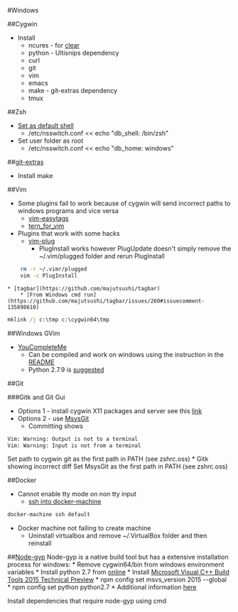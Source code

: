 #Windows

##Cygwin
* Install
	* ncures - for [clear](http://stackoverflow.com/a/11249071)
	* python - Ultisnips dependency
	* curl
	* git
	* vim
	* emacs
	* make - git-extras dependency
	* tmux

##Zsh
* [Set as default shell](https://cygwin.com/cygwin-ug-net/ntsec.html#ntsec-mapping-nsswitch)
	* /etc/nsswitch.conf << echo "db_shell: /bin/zsh"
* Set user folder as root
	* /etc/nsswitch.conf << echo "db_home: windows"


##[git-extras](https://github.com/tj/git-extras)
* Install make

##Vim
* Some plugins fail to work because of cygwin will send incorrect paths to windows programs and vice versa
	* [vim-easytags](https://github.com/xolox/vim-easytags)
	* [tern_for_vim](https://github.com/ternjs/tern_for_vim)
* Plugins that work with some hacks
	* [vim-plug](https://github.com/junegunn/vim-plug)
		* PlugInstall works however PlugUpdate doesn't simply remove the ~/.vim/plugged folder and rerun PlugInstall
```bash
	rm -r ~/.vimr/plugged
	vim -c PlugInstall
```
	* [tagbar](https://github.com/majutsushi/tagbar)
		* [From Windows cmd run](https://github.com/majutsushi/tagbar/issues/260#issuecomment-135898610)
```cmd
mklink /j c:\tmp c:\cygwin64\tmp
```

##Windows GVim
* [YouCompleteMe](https://github.com/Valloric/YouCompleteMe)
	* Can be compiled and work on windows using the instruction in the
	  [README](https://github.com/Valloric/YouCompleteMe#windows-installation)
	* Python 2.7.9 is
	  [suggested](http://stackoverflow.com/questions/32025090/vim-for-windows-python-doesnt-load-properly-crashes)

##Git

###Gitk and Git Gui
* Options 1 - install cygwin X11 packages and server see this [link](http://stackoverflow.com/questions/9393462/cannot-launch-git-gui-using-cygwin-on-windows/9418800#9418800)
* Options 2 - use [MsysGit](https://git-for-windows.github.io/)
	* Committing shows
```bash
Vim: Warning: Output is not to a terminal
Vim: Warning: Input is not from a terminal
```
Set path to cygwin git as the first path in PATH (see zshrc.oss)
	* Gitk showing incorrect diff
Set MsysGit as the first path in PATH (see zshrc.oss)


##Docker
* Cannot enable tty mode on non tty input
	* [ssh into docker-machine](https://github.com/docker/docker/issues/12469#issuecomment-138426213)
```bash
docker-machine ssh default
```
* Docker machine not failing to create machine
	* Uninstall virtualbox and remove ~/.VirtualBox folder and then reinstall

##[Node-gyp](https://github.com/nodejs/node-gyp)
Node-gyp is a native build tool but has a extensive installation process for windows:
	* Remove cygwin64/bin from windows environment variables
	* Install python 2.7 from [online](https://www.python.org/downloads/)
	* Install [Microsoft Visual C++ Build Tools 2015 Technical Preview](http://www.microsoft.com/en-us/download/details.aspx?id=49983)
	* npm config set msvs_version 2015 --global
	* npm config set python python2.7
	* Additional information [here](https://github.com/nodejs/node-gyp/issues/629#issuecomment-153196245)

Install dependencies that require node-gyp using cmd
